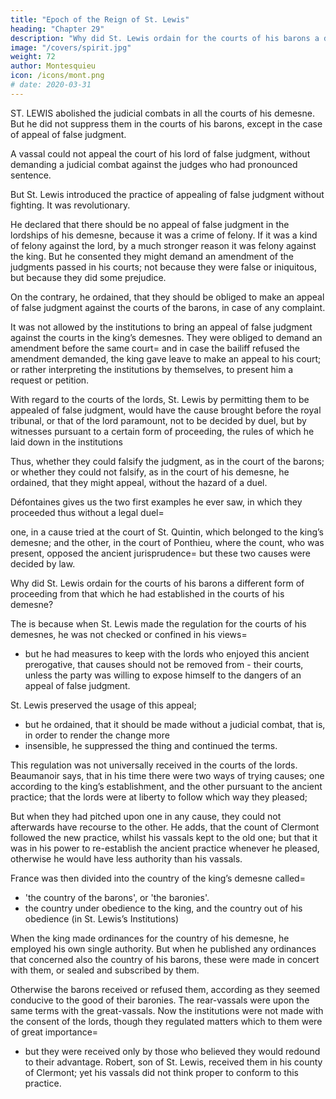 ```yaml
---
title: "Epoch of the Reign of St. Lewis"
heading: "Chapter 29"
description: "Why did St. Lewis ordain for the courts of his barons a different form of proceeding from that which he had established in the courts of his demesne?"
image: "/covers/spirit.jpg"
weight: 72
author: Montesquieu
icon: /icons/mont.png
# date: 2020-03-31
---
```



ST. LEWIS abolished the judicial combats in all the courts of his demesne. But he did not suppress them in the courts of his barons, except in the case of appeal of false judgment.

A vassal could not appeal the court of his lord of false judgment, without demanding a judicial combat against the judges who had pronounced sentence. 

But St. Lewis introduced the practice of appealing of false judgment without fighting. It was revolutionary.

He declared that there should be no appeal of false judgment in the lordships of his demesne, because it was a crime of felony. If it was a kind of felony against the lord, by a much stronger reason it was felony against the king. But he consented they might demand an amendment of the judgments passed in his courts; not because they were false or iniquitous, but because they did some prejudice. 

On the contrary, he ordained, that they should be obliged to make an appeal of false judgment against the courts of the barons, in case of any complaint.

It was not allowed by the institutions to bring an appeal of false judgment against the courts in the king’s demesnes. They were obliged to demand an amendment before the same court=  and in case the bailiff refused the amendment demanded, the king gave leave to make an appeal to his court; or rather interpreting the institutions by themselves, to present him a request or petition.

With regard to the courts of the lords, St. Lewis by permitting them to be appealed of false judgment, would have the cause brought before the royal tribunal, or that of the lord paramount, not to be decided by duel, but by witnesses pursuant to a certain form of proceeding, the rules of which he laid down in the institutions

Thus, whether they could falsify the judgment, as in the court of the barons; or whether they could not falsify, as in the court of his demesne, he ordained, that they might appeal, without the hazard of a duel.

Défontaines gives us the two first examples he ever saw, in which they proceeded thus without a legal duel= 

one, in a cause tried at the court of St. Quintin, which belonged to the king’s demesne; and the other, in the court of Ponthieu, where the count, who was present, opposed the ancient jurisprudence=  but these two causes were decided by law.

Why did St. Lewis ordain for the courts of his barons a different form of proceeding from that which he had established in the courts of his demesne?

The is because when St. Lewis made the regulation for the courts of his demesnes, he was not checked or confined in his views= 
- but he had measures to keep with the lords who enjoyed this ancient prerogative, that causes should not be removed from - their courts, unless the party was willing to expose himself to the dangers of an appeal of false judgment.

St. Lewis preserved the usage of this appeal;
- but he ordained, that it should be made without a judicial combat, that is, in order to render the change more 
- insensible, he suppressed the thing and continued the terms.

This regulation was not universally received in the courts of the lords. Beaumanoir says, that in his time there were two ways of trying causes; one according to the king’s establishment, and the other pursuant to the ancient practice; that the lords were at liberty to follow which way they pleased;

But when they had pitched upon one in any cause, they could not afterwards have recourse to the other.
He adds, that the count of Clermont followed the new practice, whilst his vassals kept to the old one; but that it was in his power to re-establish the ancient practice whenever he pleased, otherwise he would have less authority than his vassals.

France was then divided into the country of the king’s demesne called= 
- 'the country of the barons', or 'the baronies'. 
- the country under obedience to the king, and the country out of his obedience (in St. Lewis’s Institutions)

When the king made ordinances for the country of his demesne, he employed his own single authority. But when he published any ordinances that concerned also the country of his barons, these were made in concert with them, or sealed and subscribed by them. 

Otherwise the barons received or refused them, according as they seemed conducive to the good of their baronies.
The rear-vassals were upon the same terms with the great-vassals.
Now the institutions were not made with the consent of the lords, though they regulated matters which to them were of great importance= 
- but they were received only by those who believed they would redound to their advantage. Robert, son of St. Lewis, received them in his county of Clermont;
yet his vassals did not think proper to conform to this practice.
